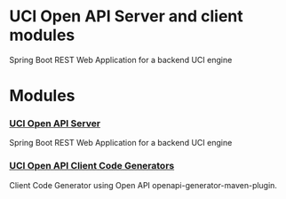 # UCI Open API Server and client modules

Spring Boot REST Web Application for a backend UCI engine

# Modules 

### [UCI Open API Server](uci-api/README.md)
Spring Boot REST Web Application for a backend UCI engine


### [UCI Open API Client Code Generators](uci.client.api/README.md)
Client Code Generator using Open API openapi-generator-maven-plugin. 




